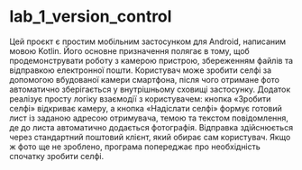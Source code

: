 # lab_1_version_control

Цей проєкт є простим мобільним застосунком для Android, написаним мовою Kotlin. Його основне призначення полягає в тому, щоб продемонструвати роботу з камерою пристрою, збереженням файлів та відправкою електронної пошти. Користувач може зробити селфі за допомогою вбудованої камери смартфона, після чого отримане фото автоматично зберігається у внутрішньому сховищі застосунку. Додаток реалізує просту логіку взаємодії з користувачем: кнопка «Зробити селфі» відкриває камеру, а кнопка «Надіслати селфі» формує готовий лист із заданою адресою отримувача, темою та текстом повідомлення, де до листа автоматично додається фотографія. Відправка здійснюється через стандартний поштовий клієнт, який обирає сам користувач. Якщо ж фото ще не зроблено, програма попереджає про необхідність спочатку зробити селфі.

